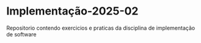 # Implementação-2025-02
Repositorio contendo exercicios e praticas da disciplina de implementação de software
